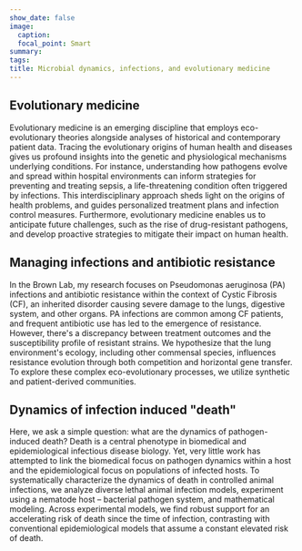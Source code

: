 ```yaml
---
show_date: false
image:
  caption: 
  focal_point: Smart
summary: 
tags:
title: Microbial dynamics, infections, and evolutionary medicine  
---
```


## Evolutionary medicine 

Evolutionary medicine is an emerging discipline that employs eco-evolutionary theories alongside analyses of historical and contemporary patient data. Tracing the evolutionary origins of human health and diseases gives us profound insights into the genetic and physiological mechanisms underlying conditions. For instance, understanding how pathogens evolve and spread within hospital environments can inform strategies for preventing and treating sepsis, a life-threatening condition often triggered by infections. This interdisciplinary approach sheds light on the origins of health problems, and guides personalized treatment plans and infection control measures. Furthermore, evolutionary medicine enables us to anticipate future challenges, such as the rise of drug-resistant pathogens, and develop proactive strategies to mitigate their impact on human health. 

## Managing infections and antibiotic resistance 

In the Brown Lab, my research focuses on Pseudomonas aeruginosa (PA) infections and antibiotic resistance within the context of Cystic Fibrosis (CF), an inherited disorder causing severe damage to the lungs, digestive system, and other organs. PA infections are common among CF patients, and frequent antibiotic use has led to the emergence of resistance. However, there's a discrepancy between treatment outcomes and the susceptibility profile of resistant strains. We hypothesize that the lung environment's ecology, including other commensal species, influences resistance evolution through both competition and horizontal gene transfer. To explore these complex eco-evolutionary processes, we utilize synthetic and patient-derived communities.

## Dynamics of infection induced "death"

Here, we ask a simple question: what are the dynamics of pathogen-induced death? Death is a central phenotype in biomedical and epidemiological infectious disease biology. Yet, very little work has attempted to link the biomedical focus on pathogen dynamics within a host and the epidemiological focus on populations of infected hosts. To systematically characterize the dynamics of death in controlled animal infections, we analyze diverse lethal animal infection models, experiment using a nematode host – bacterial pathogen system, and mathematical modeling. Across experimental models, we find robust support for an accelerating risk of death since the time of infection, contrasting with conventional epidemiological models that assume a constant elevated risk of death. 
